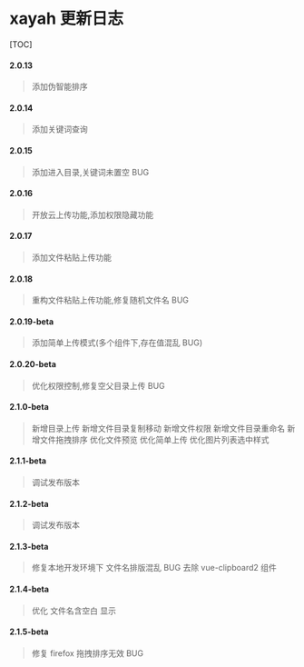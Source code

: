 # xayah 更新日志

[TOC]

#### 2.0.13

> 添加伪智能排序

#### 2.0.14

> 添加关键词查询

#### 2.0.15

> 添加进入目录,关键词未置空 BUG

#### 2.0.16

> 开放云上传功能,添加权限隐藏功能

#### 2.0.17

> 添加文件粘贴上传功能

#### 2.0.18

> 重构文件粘贴上传功能,修复随机文件名 BUG

#### 2.0.19-beta

> 添加简单上传模式(多个组件下,存在值混乱 BUG)    

#### 2.0.20-beta

> 优化权限控制,修复空父目录上传 BUG            

#### 2.1.0-beta

> 新增目录上传
> 新增文件目录复制移动
> 新增文件权限
> 新增文件目录重命名
> 新增文件拖拽排序
> 优化文件预览
> 优化简单上传
> 优化图片列表选中样式

#### 2.1.1-beta

> 调试发布版本

#### 2.1.2-beta

> 调试发布版本 

#### 2.1.3-beta

> 修复本地开发环境下 文件名排版混乱 BUG
> 去除 vue-clipboard2 组件 

#### 2.1.4-beta

> 优化 文件名含空白 显示

#### 2.1.5-beta

> 修复 firefox 拖拽排序无效 BUG